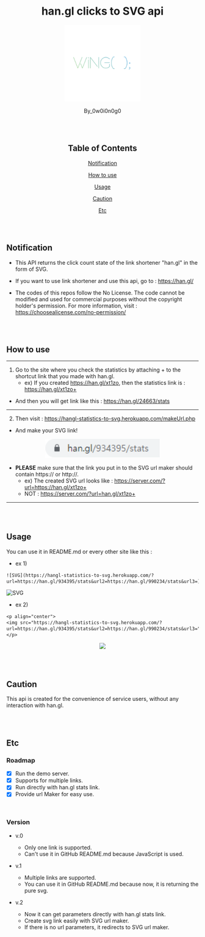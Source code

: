 <div align="center">

# han.gl clicks to SVG api

<p align="center">
  <img src="./img/logo.png" width="200"/>
</p>

By_0w0i0n0g0

<br>
<br>

## Table of Contents

[Notification](#notification)

[How to use](#how-to-use)

[Usage](#usage)

[Caution](#caution)

[Etc](#etc)

</div>

<br>
<br>

## Notification

- This API returns the click count state of the link shortener "han.gl" in the form of SVG.

- If you want to use link shortener and use this api, go to : https://han.gl/

- The codes of this repos follow the No License. The code cannot be modified and used for commercial purposes without the copyright holder's permission. For more information, visit : https://choosealicense.com/no-permission/

<br>
<br>

## How to use

---

1. Go to the site where you check the statistics by attaching + to the shortcut link that you made with han.gl.
    - ex) If you created https://han.gl/xt1zo, then the statistics link is : https://han.gl/xt1zo+

- And then you will get link like this : https://han.gl/24663/stats

---

2. Then visit : https://hangl-statistics-to-svg.herokuapp.com/makeUrl.php

- And make your SVG link!

<p align="center">
  <img src="./img/1.png" width="300"/>
</p>

- __PLEASE__ make sure that the link you put in to the SVG url maker should contain https:// or http://.
  - ex) The created SVG url looks like : https://server.com/?url=https://han.gl/xt1zo+
  - NOT : https://server.com/?url=han.gl/xt1zo+

---

<br>
<br>

## Usage
You can use it in README.md or every other site like this :

- ex 1)

```
![SVG](https://hangl-statistics-to-svg.herokuapp.com/?url=https://han.gl/934395/stats&url2=https://han.gl/990234/stats&url3=)
```

![SVG](https://hangl-statistics-to-svg.herokuapp.com/?url=https://han.gl/934395/stats&url2=https://han.gl/990234/stats&url3=)


- ex 2)

```
<p align="center">
<img src="https://hangl-statistics-to-svg.herokuapp.com/?url=https://han.gl/934395/stats&url2=https://han.gl/990234/stats&url3="/>
</p>
```


<p align="center">
<img src="https://hangl-statistics-to-svg.herokuapp.com/?url=https://han.gl/934395/stats&url2=https://han.gl/990234/stats&url3="/>
</p>


<br>
<br>

## Caution

This api is created for the convenience of service users, without any interaction with han.gl.

<br>
<br>

## Etc

### Roadmap

- [X] Run the demo server.
- [X] Supports for multiple links.
- [X] Run directly with han.gl stats link.
- [X] Provide url Maker for easy use.

<br>

### Version

- v.0
  - Only one link is supported.
  - Can't use it in GitHub README.md because JavaScript is used.

- v.1
  - Multiple links are supported.
  - You can use it in GitHub README.md because now, it is returning the pure svg.

- v.2
  - Now it can get parameters directly with han.gl stats link.
  - Create svg link easily with SVG url maker.
  - If there is no url parameters, it redirects to SVG url maker.